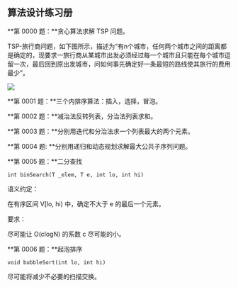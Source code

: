 ## 算法设计练习册

**第 0000 题：**贪心算法求解 TSP 问题。

TSP-旅行商问题，如下图所示，描述为“有n个城市，任何两个城市之间的距离都是确定的，现要求一旅行商从某城市出发必须经过每一个城市且只能在每个城市逗留一次，最后回到原出发城市，问如何事先确定好一条最短的路线使其旅行的费用最少”。

![](http://img2.ph.126.net/uhg_Op8hifdXVNile9-0Dw==/6619306289816490644.png)

**第 0001 题：**三个内排序算法：插入，选择，冒泡。

**第 0002 题：**减治法反转列表，分治法列表求和。

**第 0003 题：**分别用迭代和分治法求一个列表最大的两个元素。

**第 0004 题: **分别用递归和动态规划求解最大公共子序列问题。

**第 0005 题：**二分查找

    int binSearch(T _elem, T e, int lo, int hi)

语义约定：

在有序区间 V[lo, hi) 中，确定不大于 e 的最后一个元素。

要求：

尽可能让 O(clogN) 的系数 c 尽可能的小。

**第 0006 题：**起泡排序

    void bubbleSort(int lo, int hi)
    
尽可能将减少不必要的扫描交换。

